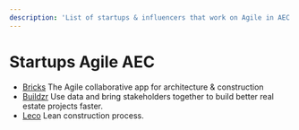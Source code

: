 ```yaml
---
description: 'List of startups & influencers that work on Agile in AEC :'
---
```


# Startups Agile AEC

* [Bricks](https://www.bricksapp.io/) The Agile collaborative app for architecture & construction
* [Buildzr](https://www.buildrz.io/index-en.html) Use data and bring stakeholders together to build better real estate projects faster.
* [Leco](https://leco.pro) Lean construction process.  

